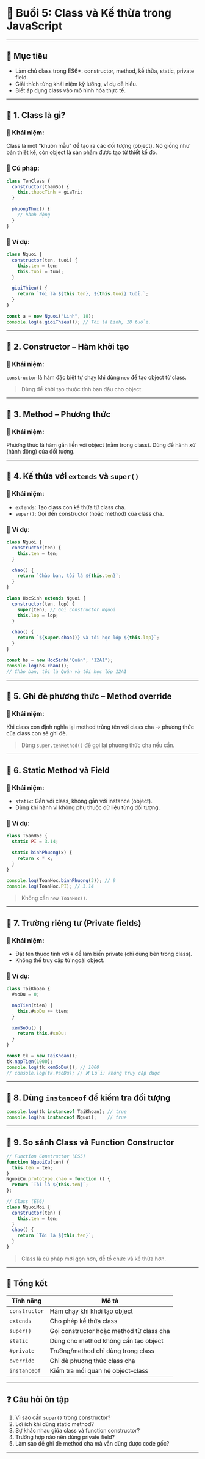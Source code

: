 
# 🧠 Buổi 5: Class và Kế thừa trong JavaScript

---

## 🎯 Mục tiêu
- Làm chủ class trong ES6+: constructor, method, kế thừa, static, private field.
- Giải thích từng khái niệm kỹ lưỡng, ví dụ dễ hiểu.
- Biết áp dụng class vào mô hình hóa thực tế.

---

## 📘 1. Class là gì?

### 🧾 Khái niệm:
Class là một "khuôn mẫu" để tạo ra các đối tượng (object). Nó giống như bản thiết kế, còn object là sản phẩm được tạo từ thiết kế đó.

### 🔧 Cú pháp:
```js
class TenClass {
  constructor(thamSo) {
    this.thuocTinh = giaTri;
  }

  phuongThuc() {
    // hành động
  }
}
```

### 🧪 Ví dụ:
```js
class Nguoi {
  constructor(ten, tuoi) {
    this.ten = ten;
    this.tuoi = tuoi;
  }

  gioiThieu() {
    return `Tôi là ${this.ten}, ${this.tuoi} tuổi.`;
  }
}

const a = new Nguoi("Linh", 18);
console.log(a.gioiThieu()); // Tôi là Linh, 18 tuổi.
```

---

## 📘 2. Constructor – Hàm khởi tạo

### 🧾 Khái niệm:
`constructor` là hàm đặc biệt tự chạy khi dùng `new` để tạo object từ class.

> Dùng để khởi tạo thuộc tính ban đầu cho object.

---

## 📘 3. Method – Phương thức

### 🧾 Khái niệm:
Phương thức là hàm gắn liền với object (nằm trong class). Dùng để hành xử (hành động) của đối tượng.

---

## 📘 4. Kế thừa với `extends` và `super()`

### 🧾 Khái niệm:
- `extends`: Tạo class con kế thừa từ class cha.
- `super()`: Gọi đến constructor (hoặc method) của class cha.

### 🧪 Ví dụ:
```js
class Nguoi {
  constructor(ten) {
    this.ten = ten;
  }

  chao() {
    return `Chào bạn, tôi là ${this.ten}`;
  }
}

class HocSinh extends Nguoi {
  constructor(ten, lop) {
    super(ten); // Gọi constructor Nguoi
    this.lop = lop;
  }

  chao() {
    return `${super.chao()} và tôi học lớp ${this.lop}`;
  }
}

const hs = new HocSinh("Quân", "12A1");
console.log(hs.chao());
// Chào bạn, tôi là Quân và tôi học lớp 12A1
```

---

## 📘 5. Ghi đè phương thức – Method override

### 🧾 Khái niệm:
Khi class con định nghĩa lại method trùng tên với class cha → phương thức của class con sẽ ghi đè.

> Dùng `super.tenMethod()` để gọi lại phương thức cha nếu cần.

---

## 📘 6. Static Method và Field

### 🧾 Khái niệm:
- `static`: Gắn với class, không gắn với instance (object).
- Dùng khi hành vi không phụ thuộc dữ liệu từng đối tượng.

### 🧪 Ví dụ:
```js
class ToanHoc {
  static PI = 3.14;

  static binhPhuong(x) {
    return x * x;
  }
}

console.log(ToanHoc.binhPhuong(3)); // 9
console.log(ToanHoc.PI); // 3.14
```

> Không cần `new ToanHoc()`.

---

## 📘 7. Trường riêng tư (Private fields)

### 🧾 Khái niệm:
- Đặt tên thuộc tính với `#` để làm biến private (chỉ dùng bên trong class).
- Không thể truy cập từ ngoài object.

### 🧪 Ví dụ:
```js
class TaiKhoan {
  #soDu = 0;

  napTien(tien) {
    this.#soDu += tien;
  }

  xemSoDu() {
    return this.#soDu;
  }
}

const tk = new TaiKhoan();
tk.napTien(1000);
console.log(tk.xemSoDu()); // 1000
// console.log(tk.#soDu); // ❌ Lỗi: không truy cập được
```

---

## 📘 8. Dùng `instanceof` để kiểm tra đối tượng

```js
console.log(tk instanceof TaiKhoan); // true
console.log(hs instanceof Nguoi);    // true
```

---

## 📘 9. So sánh Class và Function Constructor

```js
// Function Constructor (ES5)
function NguoiCu(ten) {
  this.ten = ten;
}
NguoiCu.prototype.chao = function () {
  return `Tôi là ${this.ten}`;
};

// Class (ES6)
class NguoiMoi {
  constructor(ten) {
    this.ten = ten;
  }
  chao() {
    return `Tôi là ${this.ten}`;
  }
}
```

> Class là cú pháp mới gọn hơn, dễ tổ chức và kế thừa hơn.

---

## 📌 Tổng kết

| Tính năng        | Mô tả                                                              |
|------------------|---------------------------------------------------------------------|
| `constructor`    | Hàm chạy khi khởi tạo object                                       |
| `extends`        | Cho phép kế thừa class                                             |
| `super()`        | Gọi constructor hoặc method từ class cha                           |
| `static`         | Dùng cho method không cần tạo object                               |
| `#private`       | Trường/method chỉ dùng trong class                                 |
| `override`       | Ghi đè phương thức class cha                                       |
| `instanceof`     | Kiểm tra mối quan hệ object–class                                  |

---

## ❓ Câu hỏi ôn tập

1. Vì sao cần `super()` trong constructor?
2. Lợi ích khi dùng static method?
3. Sự khác nhau giữa class và function constructor?
4. Trường hợp nào nên dùng private field?
5. Làm sao để ghi đè method cha mà vẫn dùng được code gốc?

---

